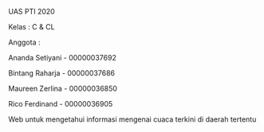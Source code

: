 UAS PTI 2020

Kelas : C & CL

Anggota :

Ananda Setiyani - 00000037692

Bintang Raharja - 00000037686

Maureen Zerlina - 00000036850

Rico Ferdinand  - 00000036905

Web untuk mengetahui informasi mengenai cuaca terkini di daerah tertentu
